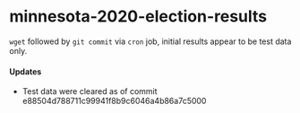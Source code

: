 # minnesota-2020-election-results

`wget` followed by `git commit` via `cron` job, initial results appear to be test data only.

#### Updates

* Test data were cleared as of commit e88504d788711c99941f8b9c6046a4b86a7c5000
